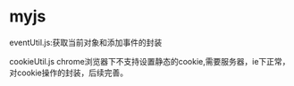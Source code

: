 # myjs
eventUtil.js:获取当前对象和添加事件的封装

cookieUtil.js   chrome浏览器下不支持设置静态的cookie,需要服务器，ie下正常，对cookie操作的封装，后续完善。
